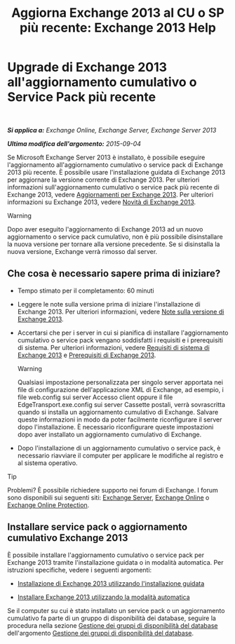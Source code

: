 ﻿---
title: 'Aggiorna Exchange 2013 al CU o SP più recente: Exchange 2013 Help'
TOCTitle: Upgrade di Exchange 2013 all'aggiornamento cumulativo o Service Pack più recente
ms:assetid: 928a4a0b-0082-4d50-a696-bfaf2782f42d
ms:mtpsurl: https://technet.microsoft.com/it-it/library/JJ983803(v=EXCHG.150)
ms:contentKeyID: 52063127
ms.date: 05/22/2018
mtps_version: v=EXCHG.150
ms.translationtype: MT
---

# Upgrade di Exchange 2013 all'aggiornamento cumulativo o Service Pack più recente

 

_**Si applica a:** Exchange Online, Exchange Server, Exchange Server 2013_

_**Ultima modifica dell'argomento:** 2015-09-04_

Se Microsoft Exchange Server 2013 è installato, è possibile eseguire l'aggiornamento all'aggiornamento cumulativo o service pack di Exchange 2013 più recente. È possibile usare l'installazione guidata di Exchange 2013 per aggiornare la versione corrente di Exchange 2013. Per ulteriori informazioni sull'aggiornamento cumulativo o service pack più recente di Exchange 2013, vedere [Aggiornamenti per Exchange 2013](updates-for-exchange-2013-exchange-2013-help.md). Per ulteriori informazioni su Exchange 2013, vedere [Novità di Exchange 2013](what-s-new-in-exchange-2013-exchange-2013-help.md).


> [!WARNING]
> Dopo aver eseguito l'aggiornamento di Exchange 2013 ad un nuovo aggiornamento o service pack cumulativo, non è più possibile disinstallare la nuova versione per tornare alla versione precedente. Se si disinstalla la nuova versione, Exchange verrà rimosso dal server.



## Che cosa è necessario sapere prima di iniziare?

  - Tempo stimato per il completamento: 60 minuti

  - Leggere le note sulla versione prima di iniziare l'installazione di Exchange 2013. Per ulteriori informazioni, vedere [Note sulla versione di Exchange 2013](release-notes-for-exchange-2013-exchange-2013-help.md).

  - Accertarsi che per i server in cui si pianifica di installare l'aggiornamento cumulativo o service pack vengano soddisfatti i requisiti e i prerequisiti di sistema. Per ulteriori informazioni, vedere [Requisiti di sistema di Exchange 2013](exchange-2013-system-requirements-exchange-2013-help.md) e [Prerequisiti di Exchange 2013](exchange-2013-prerequisites-exchange-2013-help.md).
    

    > [!WARNING]
    > Qualsiasi impostazione personalizzata per singolo server apportata nei file di configurazione dell'applicazione XML di Exchange, ad esempio, i file web.config sui server Accesso client oppure il file EdgeTransport.exe.config sui server Cassette postali, verrà sovrascritta quando si installa un aggiornamento cumulativo di Exchange. Salvare queste informazioni in modo da poter facilmente riconfigurare il server dopo l'installazione. È necessario riconfigurare queste impostazioni dopo aver installato un aggiornamento cumulativo di Exchange.



  - Dopo l'installazione di un aggiornamento cumulativo o service pack, è necessario riavviare il computer per applicare le modifiche al registro e al sistema operativo.


> [!TIP]
> Problemi? È possibile richiedere supporto nei forum di Exchange. I forum sono disponibili sui seguenti siti: <A href="https://go.microsoft.com/fwlink/p/?linkid=60612">Exchange Server</A>, <A href="https://go.microsoft.com/fwlink/p/?linkid=267542">Exchange Online</A> o <A href="https://go.microsoft.com/fwlink/p/?linkid=285351">Exchange Online Protection</A>.



## Installare service pack o aggiornamento cumulativo Exchange 2013

È possibile installare l'aggiornamento cumulativo o service pack per Exchange 2013 tramite l'installazione guidata o in modalità automatica. Per istruzioni specifiche, vedere i seguenti argomenti:

  - [Installazione di Exchange 2013 utilizzando l'installazione guidata](install-exchange-2013-using-the-setup-wizard-exchange-2013-help.md)

  - [Installare Exchange 2013 utilizzando la modalità automatica](install-exchange-2013-using-unattended-mode-exchange-2013-help.md)

Se il computer su cui è stato installato un service pack o un aggiornamento cumulativo fa parte di un gruppo di disponibilità dei database, seguire la procedura nella sezione [Gestione dei gruppi di disponibilità del database](managing-database-availability-groups-exchange-2013-help.md) dell'argomento [Gestione dei gruppi di disponibilità del database](managing-database-availability-groups-exchange-2013-help.md).

